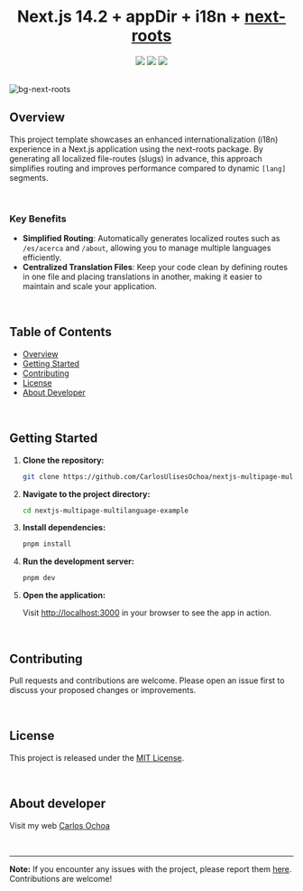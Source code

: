 <div align="center">
  <h1>Next.js 14.2 + appDir + i18n + <a href="https://github.com/svobik7/next-roots">next-roots</a></h1>
  <a href="https://github.com/CarlosUlisesOchoa/nextjs-multipage-multilanguage-example"><img src="https://img.shields.io/badge/latest%20release-v2.1.0-blue" /></a>
  <a href="https://github.com/CarlosUlisesOchoa/nextjs-multipage-multilanguage-example"><img src="https://img.shields.io/badge/PRs-welcome-brightgreen" /></a>
  <a href="https://github.com/CarlosUlisesOchoa/nextjs-multipage-multilanguage-example/blob/main/LICENSE"><img src="https://img.shields.io/badge/license-MIT-blue" /></a>
</div>

<br/>

![bg-next-roots](https://github.com/CarlosUlisesOchoa/nextjs-multipage-multilanguage-example/assets/26280134/aad88e22-e2b1-4217-9e8f-99cb1bcba48b)

## Overview

This project template showcases an enhanced internationalization (i18n) experience in a Next.js application using the next-roots package. By generating all localized file-routes (slugs) in advance, this approach simplifies routing and improves performance compared to dynamic `[lang]` segments.

<br/>

### Key Benefits

- **Simplified Routing**: Automatically generates localized routes such as `/es/acerca` and `/about`, allowing you to manage multiple languages efficiently.
- **Centralized Translation Files**: Keep your code clean by defining routes in one file and placing translations in another, making it easier to maintain and scale your application.

<br/>

## Table of Contents

- [Overview](#overview)
- [Getting Started](#getting-started)
- [Contributing](#contributing)
- [License](#license)
- [About Developer](#about-developer)

<br/>

## Getting Started

1. **Clone the repository:**

    ```bash
    git clone https://github.com/CarlosUlisesOchoa/nextjs-multipage-multilanguage-example.git
    ```

2. **Navigate to the project directory:**

    ```bash
    cd nextjs-multipage-multilanguage-example
    ```

3. **Install dependencies:**

    ```bash
    pnpm install
    ```

4. **Run the development server:**

    ```bash
    pnpm dev
    ```

5. **Open the application:**

    Visit [http://localhost:3000](http://localhost:3000) in your browser to see the app in action.

<br/>

## Contributing

Pull requests and contributions are welcome. Please open an issue first to discuss your proposed changes or improvements.

<br/>

## License

This project is released under the [MIT License](LICENSE).

<br/>

## About developer

Visit my web [Carlos Ochoa](https://carlos8a.com)

<br/>

---

**Note:** If you encounter any issues with the project, please report them [here](https://github.com/CarlosUlisesOchoa/nextjs-multipage-multilanguage-example/issues). Contributions are welcome!
